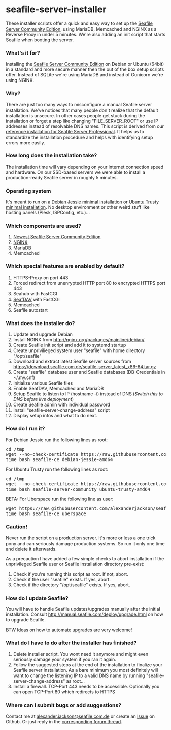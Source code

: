 # seafile-server-installer
These installer scripts offer a quick and easy way to set up the [Seafile Server Community Edition](http://seafile.com/en/home/), using MariaDB, Memcached and NGINX as a Reverse Proxy in under 5 minutes. We're also adding an init script that starts Seafile when booting the server.

### What's it for?
Installing the [Seafile Server Community Edition](http://seafile.com/en/home/) on Debian or Ubuntu (64bit) in a standard and more secure manner then the out of the box setup scripts offer. Instead of SQLite we're using MariaDB and instead of Gunicorn we're using NGINX.


### Why?
There are just too many ways to misconfigure a manual Seafile server installation. We've notices that many people don't realize that the default installation is unsecure. In other cases people get stuck during the installation or forget a step like changing "FILE_SERVER_ROOT" or use IP addresses instead of resolvable DNS names.
This script is derived from our [reference installation for Seafile Server  Professional](https://wiki.seafile.com.de/doku.php?id=debian_7_wheezy_64bit). It helps us to standardize the installation procedure and helps with identifying setup errors more easily.


### How long does the installation take?
The installation time will vary depending on your internet connection speed and hardware. On our SSD-based servers we were able to install a production-ready Seafile server in roughly 5 minutes.


### Operating system
It's meant to run on a [Debian Jessie minimal installation](https://www.youtube.com/watch?v=BCwz9oSSt8g) or [Ubuntu Trusty minimal installation](https://www.youtube.com/watch?v=qdCbWOHwBL4). No desktop environment or other weird stuff like hosting panels (Plesk, ISPConfig, etc.)...


### Which components are used?
1. [Newest Seafile Server Community Edition](https://download.seafile.com.de/)
2. [NGINX](http://nginx.org/packages/mainline/debian/)
3. MariaDB
4. Memcached


### Which special features are enabled by default?
1. HTTPS-Proxy on port 443
2. Forced redirect from unenrypted HTTP port 80 to encrypted HTTPS port 443
2. Seahub with FastCGI
3. [SeafDAV](http://manual.seafile.com/extension/webdav.html) with FastCGI
4. Memcached
5. Seafile autostart


### What does the installer do?
1. Update and upgrade Debian
2. Install NGINX from http://nginx.org/packages/mainline/debian/
3. Create Seafile init script and add it to systemd startup
4. Create unprivilieged system user "seafile" with home directory "/opt/seafile"
5. Download and extract latest Seafile server sources from https://download.seafile.com.de/seafile-server_latest_x86-64.tar.gz
6. Create "seafile" database user and Seafile databases (DB-Credentials in ~/.my.cnf)
7. Initialize various Seafile files
8. Enable SeafDAV, Memcached and MariaDB
9. Setup Seafile to listen to IP (hostname -i) instead of DNS (*Switch this to DNS before live deployment*)
10. Create Seafile admin with individual password
11. Install "seafile-server-change-address" script
12. Display setup infos and what to do next.


### How do I run it?

For Debian Jessie run the following lines as root:
<pre>
cd /tmp
wget --no-check-certificate https://raw.githubusercontent.com/alexanderjackson/seafile-server-installer/master/seafile-ce_debian-jessie-amd64
time bash seafile-ce_debian-jessie-amd64
</pre>

For Ubuntu Trusty run the following lines as root:
<pre>
cd /tmp
wget --no-check-certificate https://raw.githubusercontent.com/alexanderjackson/seafile-server-installer/master/seafile-server-community_ubuntu-trusty-amd64
time bash seafile-server-community_ubuntu-trusty-amd64
</pre>

BETA: For Uberspace run the following line as user:
<pre>
wget https://raw.githubusercontent.com/alexanderjackson/seafile-server-installer/master/seafile-ce_uberspace 
time bash seafile-ce_uberspace
</pre>
 
 
### Caution!
Never run the script on a production server. It's more or less a one trick pony and can seriously damage production systems. So run it only one time and delete it afterwards. 

As a precaution I have added a few simple checks to abort installation if the unprivileged Seafile user or Seafile installation directory pre-exist:

1. Check if you're running this script as root. If not, abort.
2. Check if the user "seafile" exists. If yes, abort.
3. Check if the directory "/opt/seafile" exists. If yes, abort.


### How do I update Seafile?
You will have to handle Seafile updates/upgrades manually after the initial installation. Consult http://manual.seafile.com/deploy/upgrade.html on how to upgrade Seafile.

BTW Ideas on how to automate upgrades are very welcome!


### What do I have to do after the installer has finished?
1. Delete installer script. You wont need it anymore and might even seriously damage your system if you ran it again.
2. Follow the suggested steps at the end of the installation to finalize your Seafile server installation. As a bare minimum you most definitely will want to change the listening IP to a valid DNS name by running "seafile-server-change-address" as root...
3. Install a firewall. TCP-Port 443 needs to be accessible. Optionally you can open TCP-Port 80 which redirects to HTTPS


### Where can I submit bugs or add suggestions?
Contact me at alexander.jackson@seafile.com.de or create an [Issue](https://github.com/alexanderjackson/seafile-server-community_debian-jessie-amd64/issues/new) on Github. Or just reply in the [corresponding forum thread](https://forum.seafile-server.org/t/howto-seafile-server-community-edition-on-debian-jessie-amd64/1464).
